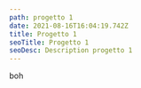 ```yaml
---
path: progetto 1
date: 2021-08-16T16:04:19.742Z
title: Progetto 1
seoTitle: Progetto 1
seoDesc: Description progetto 1
---
```

boh